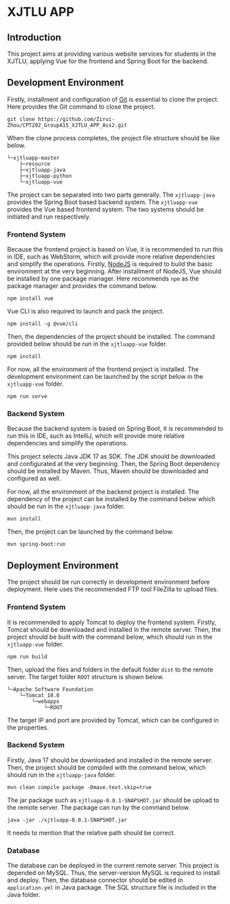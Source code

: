 # XJTLU APP

## Introduction

This project aims at providing various website services for students in the XJTLU, applying Vue for the frontend and Spring Boot for the backend.

## Development Environment

Firstly, installment and configuration of [Git](https://git-scm.com/) is essential to clone the project. Here provides the Git command to close the project.

```
git clone https://github.com/Zirui-Zhou/CPT202_GroupA15_XJTLU_APP_Ass2.git
```

When the clone process completes, the project file structure should be like below.

```
└─xjtluapp-master
    ├─resource
    ├─xjtluapp-java
    ├─xjtluapp-python
    └─xjtluapp-vue
```

The project can be separated into two parts generally. The `xjtluapp-java` provides the Spring Boot based backend system. The `xjtluapp-vue` provides the Vue based frontend system. The two systems should be initiated and run respectively.

### Frontend System

Because the frontend project is based on Vue, it is recommended to run this in IDE, such as WebStorm, which will provide more relative dependencies and simplify the operations. Firstly, [NodeJS](https://nodejs.org/) is required to build the basic environment at the very beginning. After installment of NodeJS, Vue should be installed by one package manager. Here recommends `npm` as the package manager and provides the command below.

```
npm install vue
```

Vue CLI is also required to launch and pack the project.

```
npm install -g @vue/cli
```

Then, the dependencies of the project should be installed. The command provided below should be run in the `xjtluapp-vue` folder.

```
npm install
```

For now, all the environment of the frontend project is installed. The development environment can be launched by the script below in the `xjtluapp-vue` folder.

```
npm run serve
```

### Backend System

Because the backend system is based on Spring Boot, it is recommended to run this in IDE, such as IntelliJ, which will provide more relative dependencies and simplify the operations.

This project selects Java JDK 17 as SDK. The JDK should be downloaded and configurated at the very beginning. Then, the Spring Boot dependency should be installed by Maven. Thus, Maven should be downloaded and configured as well. 

For now, all the environment of the backend project is installed. The dependency of the project can be installed by the command below which should be run in the `xjtluapp-java` folder.

```
mvn install
```

Then, the project can be launched by the command below.

```
mvn spring-boot:run
```

## Deployment Environment

The project should be run correctly in development environment before deployment. Here uses the recommended FTP tool FileZilla to upload files.

### Frontend System

It is recommended to apply Tomcat to deploy the frontend system. Firstly, Tomcat should be downloaded and installed in the remote server. Then, the project should be built with the command below, which should run in the `xjtluapp-vue` folder.

```
npm run build
```

Then, upload the files and folders in the default folder `dist` to the remote server. The target folder `ROOT` structure is shown below.

```
└─Apache Software Foundation
    └─Tomcat 10.0
        └─webapps
            └─ROOT
```

The target IP and port are provided by Tomcat, which can be configured in the properties.

### Backend System

Firstly, Java 17 should be downloaded and installed in the remote server. Then, the project should be compiled with the command below, which should run in the `xjtluapp-java` folder.

```
mvn clean compile package -Dmave.text.skip=true
```

The jar package such as `xjtluapp-0.0.1-SNAPSHOT.jar` should be upload to the remote server. The package can run by the command below.

```
java -jar ./xjtluapp-0.0.1-SNAPSHOT.jar
```

It needs to mention that the relative path should be correct.

### Database

The database can be deployed in the current remote server. This project is depended on MySQL. Thus, the server-version MySQL is required to install and deploy. Then, the database connector should be edited in `application.yml` in Java package. The SQL structure file is included in the Java folder.
